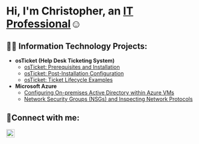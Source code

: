 <h1>Hi, I'm Christopher, an <a href="https://linkedin.com/in/chrisngoyi">IT Professional</a>☺</h1>

<h2>👨‍💻 Information Technology Projects:</h2>

- <b>osTicket (Help Desk Ticketing System)</b>
  - [osTicket: Prerequisites and Installation](https://github.com/chrisngoyi90/osticket-prereqs)
  - [osTicket: Post-Installation Configuration](https://github.com/chrisngoyi/post-install-config)
  - [osTicket: Ticket Lifecycle Examples](https://github.com/chrisngoyi/ticket-lifecycle)
- <b>Microsoft Azure</b>
  - [Configuring On-premises Active Directory within Azure VMs](https://github.com/chrisngoyi/configure-ad)
  - [Network Security Groups (NSGs) and Inspecting Network Protocols](https://github.com/chrisngoyi/azure-network-protocols)

<h2>🤳Connect with me:</h2>

[<img align="left" alt="Christopher | LinkedIn" width="22px" src="https://cdn.jsdelivr.net/npm/simple-icons@v3/icons/linkedin.svg" />][linkedin]

[linkedin]: https://linkedin.com/in/Christopher
